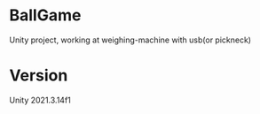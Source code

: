 # BallGame
Unity project, working at weighing-machine with usb(or pickneck)

# Version 
Unity 2021.3.14f1
